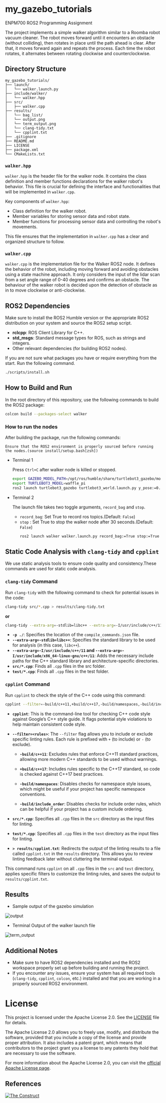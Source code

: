 # my_gazebo_tutorials
ENPM700 ROS2 Programming Assignment

The project implements a simple walker algorithm similar to a Roomba robot vacuum cleaner. The robot moves forward until it encounters an obstacle (without colliding), then rotates in place until the path ahead is clear. After that, it moves forward again and repeats the process. Each time the robot rotates, it alternates between rotating clockwise and counterclockwise.

## Directory Structure
```
my_gazebo_tutorials/
├── launch/
│   └── walker.launch.py
├── include/walker/
│   └── walker.hpp
├── src/
│   ├── walker.cpp
├── results/
│   └── bag_list/
│   └── output.png
│   └── term_output.png
│   └── clang-tidy.txt
│   └── cpplint.txt
├── .gitignore
├── README.md
├── LICENSE
├── package.xml
└── CMakeLists.txt
```

### `walker.hpp`

`walker.hpp` is the header file for the walker node. It contains the class definition and member functions declarations for the walker robot's behavior. This file is crucial for defining the interface and functionalities that will be implemented in `walker.cpp`.

Key components of `walker.hpp`:
- Class definition for the walker robot.
- Member variables for storing sensor data and robot state.
- Member functions for processing sensor data and controlling the robot's movements.

This file ensures that the implementation in `walker.cpp` has a clear and organized structure to follow.

### `walker.cpp`

`walker.cpp` is the implementation file for the Walker ROS2 node. It defines the behavior of the robot, including moving forward and avoiding obstacles using a state machine approach. It only considers the input of the lidar scan from a set angle range of 0-40 degrees and confirms an obstacle. The behaviour of the walker robot is decided upon the detection of obstacle as in to move clockwise or anti-clockwise.

## ROS2 Dependencies
Make sure to install the ROS2 Humble version or the appropriate ROS2 distribution on your system and source the ROS2 setup script.
- **rclcpp**: ROS Client Library for C++.
- **std_msgs**: Standard message types for ROS, such as strings and integers.
- Other relevant dependencies (for building ROS2 nodes).

If you are not sure what packages you have or require everything from the start. Run the following command.

```bash
./scripts/install.sh
```

## How to Build and Run

In the root directory of this repository, use the following commands to build the ROS2 package:

```bash
colcon build --packages-select walker
```

### How to run the nodes

After building the package, run the following commands:

`Ensure that the ROS2 environment is properly sourced before running the nodes.(source install/setup.bash[zsh])`

- Terminal 1

  Press `Ctrl+C` after walker node is killed or stopped.
    ```bash
    export GAZEBO_MODEL_PATH=/opt/ros/humble/share/turtlebot3_gazebo/models/
    export TURTLEBOT3_MODEL=waffle_pi
    ros2 launch turtlebot3_gazebo turtlebot3_world.launch.py y_pose:=0.0
    ```

- Terminal 2

  The launch file takes two toggle arguments, `record_bag` and `stop`.
  - `record_bag`: Set True to record ros topics.(Default: `False`)
  - `stop` : Set True to stop the walker node after 30 seconds.(Default: `False`)
    ```bash
    ros2 launch walker walker.launch.py record_bag:=True stop:=True
    ```

## Static Code Analysis with `clang-tidy` and `cpplint`

We use static analysis tools to ensure code quality and consistency.These commands are used for static code analysis.

### `clang-tidy` Command

Run `clang-tidy` with the following command to check for potential issues in the code:

```bash
clang-tidy src/*.cpp > results/clang-tidy.txt
```
**or**
```bash
clang-tidy --extra-arg=-stdlib=libc++ --extra-arg=-I/usr/include/c++/11 --extra-arg=-I/usr/include/x86_64-linux-gnu/c++/11 src/*.cpp > results/clang-tidy.txt
```

- **`-p ./`**: Specifies the location of the `compile_commands.json` file.
- **`--extra-arg=-stdlib=libc++`**: Specifies the standard library to be used for analysis (in this case, `libc++`).
- **`--extra-arg=-I/usr/include/c++/11` and `--extra-arg=-I/usr/include/x86_64-linux-gnu/c++/11`**: Adds the necessary include paths for the C++ standard library and architecture-specific directories.
- **`src/*.cpp`**: Finds all `.cpp` files in the src folder.
- **`test/*.cpp`**: Finds all `.cpp` files in the test folder.

### `cpplint` Command

Run `cpplint` to check the style of the C++ code using this command:

```bash
cpplint --filter=-build/c++11,+build/c++17,-build/namespaces,-build/include_order src/*.cpp >  results/cpplint.txt;
```

- **`cpplint`**: This is the command-line tool for checking C++ code style against Google’s C++ style guide. It flags potential style violations to help maintain consistent code style.

- **`--filter=<rules>`**: The `--filter` flag allows you to include or exclude specific linting rules. Each rule is prefixed with `+` (to include) or `-` (to exclude).

  - **`-build/c++11`**: Excludes rules that enforce C++11 standard practices, allowing more modern C++ standards to be used without warnings.

  - **`+build/c++17`**: Includes rules specific to the C++17 standard, so code is checked against C++17 best practices.

  - **`-build/namespaces`**: Disables checks for namespace style issues, which might be useful if your project has specific namespace conventions.

  - **`-build/include_order`**: Disables checks for include order rules, which can be helpful if your project has a custom include ordering.

- **`src/*.cpp`**: Specifies all `.cpp` files in the `src` directory as the input files for linting.

- **`test/*.cpp`**: Specifies all `.cpp` files in the `test` directory as the input files for linting.

- **`> results/cpplint.txt`**: Redirects the output of the linting results to a file called `cpplint.txt` in the `results` directory. This allows you to review linting feedback later without cluttering the terminal output.

This command runs `cpplint` on all `.cpp` files in the `src` and `test` directory, applies specific filters to customize the linting rules, and saves the output to `results/cpplint.txt`.

## Results
- Sample output of the gazebo simulation

![output](results/output_spawn.png)

- Terminal Output of the walker launch file

![term_output](results/terminal_output.png)


## Additional Notes

- Make sure to have ROS2 dependencies installed and the ROS2 workspace properly set up before building and running the project.
- If you encounter any issues, ensure your system has all required tools (`clang-tidy`, `cpplint`, `colcon`, etc.) installed and that you are working in a properly sourced ROS2 environment.

# License

This project is licensed under the Apache License 2.0. See the [LICENSE](LICENSE) file for details.

The Apache License 2.0 allows you to freely use, modify, and distribute the software, provided that you include a copy of the license and provide proper attribution. It also includes a patent grant, which means that contributors to the project grant you a license to any patents they hold that are necessary to use the software.

For more information about the Apache License 2.0, you can visit the [official Apache License page](https://www.apache.org/licenses/LICENSE-2.0).

## References
[![The Construct](https://img.shields.io/badge/The%20Construct-Read%20LaserScan%20Data-blue)](https://www.theconstruct.ai/read-laserscan-data/)